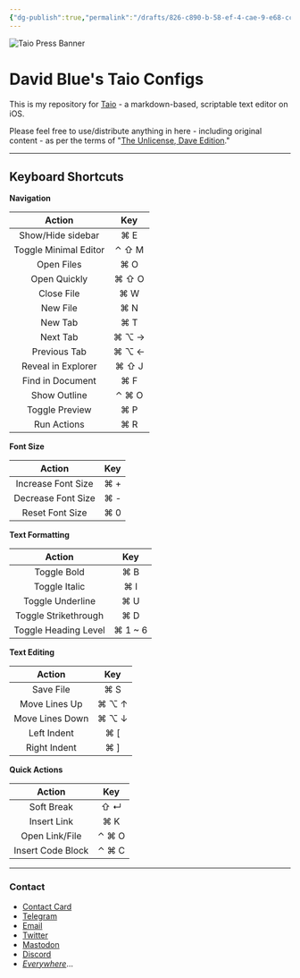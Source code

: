 ```yaml
---
{"dg-publish":true,"permalink":"/drafts/826-c890-b-58-ef-4-cae-9-e68-cc-4486780-cc-6/","dgHomeLink":true,"dgPassFrontmatter":false}
---
```



![Taio Press Banner](https://gitlab.com/DavidBlue/taio/uploads/937724e07126d454d293d92a405cd587/B6A04BDB-F2E4-45B6-965B-5951FFD49E27.PNG)

# David Blue's Taio Configs

This is my repository for [Taio](https://apps.apple.com/us/app/taio-markdown-text-actions/id1527036273) - a markdown-based, scriptable text editor on iOS. 

Please feel free to use/distribute anything in here - including original content - as per the terms of "[The Unlicense, Dave Edition](https://github.com/extratone/drafts/blob/main/LICENSE.md)."

---

## Keyboard Shortcuts

**Navigation**

| Action                | Key   |
|:---------------------:|:-----:|
| Show/Hide sidebar     | ⌘ E   |
| Toggle Minimal Editor | ⌃ ⇧ M |
| Open Files            | ⌘ O   |
| Open Quickly          | ⌘ ⇧ O |
| Close File            | ⌘ W   |
| New File              | ⌘ N   |
| New Tab               | ⌘ T   |
| Next Tab              | ⌘ ⌥ → |
| Previous Tab          | ⌘ ⌥ ← |
| Reveal in Explorer    | ⌘ ⇧ J |
| Find in Document      | ⌘ F   |
| Show Outline          | ⌃ ⌘ O |
| Toggle Preview        | ⌘ P   |
| Run Actions           | ⌘ R   |

**Font Size**

| Action             | Key |
|:------------------:|:---:|
| Increase Font Size | ⌘ + |
| Decrease Font Size | ⌘ - |
| Reset Font Size    | ⌘ 0 |

**Text Formatting**

| Action               | Key     |
|:--------------------:|:-------:|
| Toggle Bold          | ⌘ B     |
| Toggle Italic        | ⌘ I     |
| Toggle Underline     | ⌘ U     |
| Toggle Strikethrough | ⌘ D     |
| Toggle Heading Level | ⌘ 1 ~ 6 |

**Text Editing**

| Action          | Key   |
|:---------------:|:-----:|
| Save File       | ⌘ S   |
| Move Lines Up   | ⌘ ⌥ ↑ |
| Move Lines Down | ⌘ ⌥ ↓ |
| Left Indent     | ⌘ [   |
| Right Indent    | ⌘ ]   |

**Quick Actions**

| Action            | Key   |
|:-----------------:|:-----:|
| Soft Break        | ⇧ ↵   |
| Insert Link       | ⌘ K   |
| Open Link/File    | ⌃ ⌘ O |
| Insert Code Block | ⌃ ⌘ C |

---

### Contact

* [Contact Card](https://davidblue.wtf/db.vcf)
* [Telegram](https://t.me/extratone)
* [Email](mailto:davidblue@extratone.com) 
* [Twitter](https://twitter.com/NeoYokel)
* [Mastodon](https://mastodon.social/@DavidBlue)
* [Discord](https://discord.gg/0b9KQUKP858b0iZF)
* [*Everywhere*](https://raindrop.io/davidblue/social-directory-21059174)...

